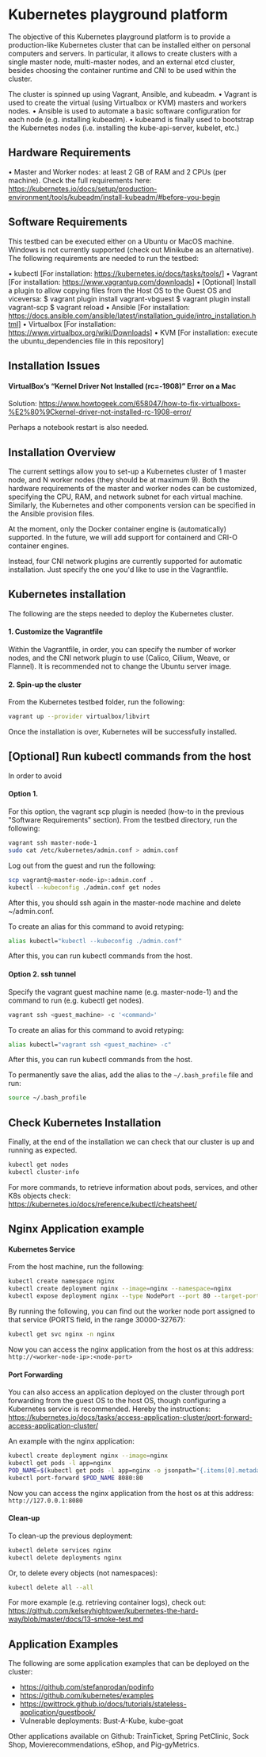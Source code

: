 # Kubernetes playground platform

The objective of this Kubernetes playground platform is to provide a production-like Kubernetes cluster that can be installed either on personal computers and servers. In particular, it allows to create clusters with a single master node, multi-master nodes, and an external etcd cluster, besides choosing the container runtime and CNI to be used within the cluster.

The cluster is spinned up using Vagrant, Ansible, and kubeadm.
 • Vagrant is used to create the virtual (using Virtualbox or KVM) masters and workers nodes.
 • Ansible is used to automate a basic software configuration for each node (e.g. installing kubeadm).
 • kubeamd is finally used to bootstrap the Kubernetes nodes (i.e. installing the kube-api-server, kubelet, etc.)


## Hardware Requirements

 • Master and Worker nodes: at least 2 GB of RAM and 2 CPUs (per machine). 
   Check the full requirements here: https://kubernetes.io/docs/setup/production-environment/tools/kubeadm/install-kubeadm/#before-you-begin


## Software Requirements

This testbed can be executed either on a Ubuntu or MacOS machine. Windows is not currently supported (check out Minikube as an alternative). The following requirements are needed to run the testbed:

 • kubectl [For installation: https://kubernetes.io/docs/tasks/tools/]
 • Vagrant [For installation: https://www.vagrantup.com/downloads]
 • [Optional] Install a plugin to allow copying files from the Host OS to the Guest OS and viceversa: 
       $ vagrant plugin install vagrant-vbguest
       $ vagrant plugin install vagrant-scp
       $ vagrant reload
 • Ansible [For installation: https://docs.ansible.com/ansible/latest/installation_guide/intro_installation.html]
 • Virtualbox [For installation: https://www.virtualbox.org/wiki/Downloads]
 • KVM [For installation: execute the ubuntu_dependencies file in this repository]


## Installation Issues

#### VirtualBox’s “Kernel Driver Not Installed (rc=-1908)” Error on a Mac

Solution: https://www.howtogeek.com/658047/how-to-fix-virtualboxs-%E2%80%9Ckernel-driver-not-installed-rc-1908-error/

Perhaps a notebook restart is also needed.


## Installation Overview

The current settings allow you to set-up a Kubernetes cluster of 1 master node, and N worker nodes (they should be at maximum 9). Both the hardware requirements of the master and worker nodes can be customized, specifying the CPU, RAM, and network subnet for each virtual machine. Similarly, the Kubernetes and other components version can be specified in the Ansible provision files.

At the moment, only the Docker container engine is (automatically) supported. In the future, we will add support for containerd and CRI-O container engines.

Instead, four CNI network plugins are currently supported for automatic installation. Just specify the one you'd like to use in the Vagrantfile.


## Kubernetes installation

The following are the steps needed to deploy the Kubernetes cluster.

#### 1. Customize the Vagrantfile

Within the Vagrantfile, in order, you can specify the number of worker nodes, and the CNI network plugin to use (Calico, Cilium, Weave, or Flannel). It is recommended not to change the Ubuntu server image.

#### 2. Spin-up the cluster

From the Kubernetes testbed folder, run the following: 

```bash
vagrant up --provider virtualbox/libvirt 
```

Once the installation is over, Kubernetes will be successfully installed. 


## [Optional] Run kubectl commands from the host

In order to avoid 

#### Option 1.

For this option, the vagrant scp plugin is needed (how-to in the previous "Software Requirements" section). From the testbed directory, run the following: 

```bash
vagrant ssh master-node-1
sudo cat /etc/kubernetes/admin.conf > admin.conf
```

Log out from the guest and run the following:
```bash
scp vagrant@<master-node-ip>:admin.conf .
kubectl --kubeconfig ./admin.conf get nodes
```

After this, you should ssh again in the master-node machine and delete ~/admin.conf.

To create an alias for this command to avoid retyping:
```bash
alias kubectl="kubectl --kubeconfig ./admin.conf"
```

After this, you can run kubectl commands from the host.


#### Option 2. ssh tunnel

Specify the vagrant guest machine name (e.g. master-node-1) and the command to run (e.g. kubectl get nodes).

```bash
vagrant ssh <guest_machine> -c '<command>'
```

To create an alias for this command to avoid retyping:
```bash
alias kubectl="vagrant ssh <guest_machine> -c"
```

After this, you can run kubectl commands from the host.

To permanently save the alias, add the alias to the `~/.bash_profile` file and run:

```bash
source ~/.bash_profile
```


## Check Kubernetes Installation

Finally, at the end of the installation we can check that our cluster is up and running as expected.

```bash
kubectl get nodes
kubectl cluster-info
```

For more commands, to retrieve information about pods, services, and other K8s objects check: https://kubernetes.io/docs/reference/kubectl/cheatsheet/


## Nginx Application example

#### Kubernetes Service

From the host machine, run the following:

```bash
kubectl create namespace nginx
kubectl create deployment nginx --image=nginx --namespace=nginx
kubectl expose deployment nginx --type NodePort --port 80 --target-port 80 --namespace=nginx
```

By running the following, you can find out the worker node port assigned to that service (PORTS field, in the range 30000-32767):
```bash
kubectl get svc nginx -n nginx
```

Now you can access the nginx application from the host os at this address: `http://<worker-node-ip>:<node-port>`

#### Port Forwarding

You can also access an application deployed on the cluster through port forwarding from the guest OS to the host OS, though configuring a Kubernetes service is recommended. Hereby the instructions: https://kubernetes.io/docs/tasks/access-application-cluster/port-forward-access-application-cluster/

An example with the nginx application:
```bash
kubectl create deployment nginx --image=nginx
kubectl get pods -l app=nginx
POD_NAME=$(kubectl get pods -l app=nginx -o jsonpath="{.items[0].metadata.name}")
kubectl port-forward $POD_NAME 8080:80
```

Now you can access the nginx application from the host os at this address: `http://127.0.0.1:8080`

#### Clean-up

To clean-up the previous deployment:

```bash
kubectl delete services nginx
kubectl delete deployments nginx
```

Or, to delete every objects (not namespaces):

```bash
kubectl delete all --all
```

For more example (e.g. retrieving container logs), check out: https://github.com/kelseyhightower/kubernetes-the-hard-way/blob/master/docs/13-smoke-test.md


## Application Examples

The following are some application examples that can be deployed on the cluster: 
 - https://github.com/stefanprodan/podinfo
 - https://github.com/kubernetes/examples
 - https://pwittrock.github.io/docs/tutorials/stateless-application/guestbook/
 - Vulnerable deployments: Bust-A-Kube, kube-goat

Other applications available on Github: TrainTicket, Spring PetClinic, Sock Shop, Movierecommendations, eShop, and Pig-gyMetrics.

